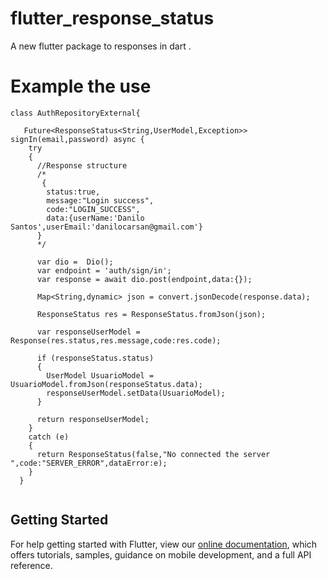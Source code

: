 # flutter_response_status

A new flutter package to responses in dart .

# Example the use
````
class AuthRepositoryExternal{

   Future<ResponseStatus<String,UserModel,Exception>> signIn(email,password) async {
    try 
    {
      //Response structure
      /*
       {
        status:true,
        message:"Login success",
        code:"LOGIN_SUCCESS",
        data:{userName:'Danilo Santos',userEmail:'danilocarsan@gmail.com'}
      }
      */
      
      var dio =  Dio();
      var endpoint = 'auth/sign/in';
      var response = await dio.post(endpoint,data:{});
  
      Map<String,dynamic> json = convert.jsonDecode(response.data);
      
      ResponseStatus res = ResponseStatus.fromJson(json);
      
      var responseUserModel = Response(res.status,res.message,code:res.code);

      if (responseStatus.status)
      {
        UserModel UsuarioModel = UsuarioModel.fromJson(responseStatus.data);
        responseUserModel.setData(UsuarioModel);
      }
      
      return responseUserModel;
    }
    catch (e)
    {
      return ResponseStatus(false,"No connected the server ",code:"SERVER_ERROR",dataError:e);
    }
  }
  
  ````

## Getting Started

For help getting started with Flutter, view our 
[online documentation](https://flutter.dev/docs), which offers tutorials, 
samples, guidance on mobile development, and a full API reference.
